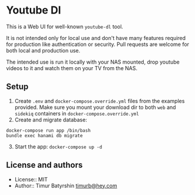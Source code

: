 # Youtube Dl

This is a Web UI for well-known `youtube-dl` tool.

It is not intended only for local use and don't have many features required for production like authentication or security.
Pull requests are welcome for both local and production use.

The intended use is run it locally with your NAS mounted, drop youtube videos to it and watch them on your TV from the NAS.

## Setup

1. Create `.env` and `docker-compose.override.yml` files from the examples provided. Make sure you mount your download dir to both `web` and `sidekiq` containers in `docker-compose.override.yml`
2. Create and migrate database:
```
docker-compose run app /bin/bash
bundle exec hanami db migrate
```
3. Start the app: `docker-compose up -d`

## License and authors
* License:: MIT
* Author:: Timur Batyrshin <timurb@hey.com>
